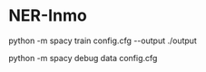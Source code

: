 # NER-Inmo

python -m spacy train config.cfg  --output ./output

python -m spacy debug data config.cfg
